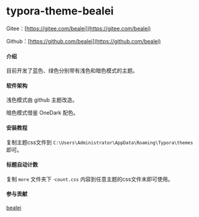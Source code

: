 # typora-theme-bealei

Gitee：[https://gitee.com/bealei](https://gitee.com/bealei)

Github：[https://github.com/bealei](https://github.com/bealei)

#### 介绍
目前开发了蓝色、绿色分别带有浅色和暗色模式的主题。


#### 软件架构
浅色模式由 github 主题改造。

暗色模式借鉴 OneDark 配色。


#### 安装教程

复制主题css文件到 `C:\Users\Administrator\AppData\Roaming\Typora\themes` 即可。

#### 标题自动计数

复制 `more` 文件夹下 ·`count.css` 内容到任意主题的css文件末即可使用。

#### 参与贡献

[bealei](https://blog.csdn.net/bealei)




